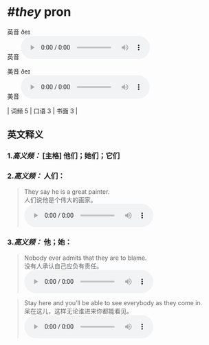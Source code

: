 # ***\#they*** pron
英音 ðeɪ  
英音
<audio src="./media/they-B.aac" controls="controls"></audio>

美音 ðeɪ  
美音
<audio src="./media/they.aac" controls="controls"></audio>



| 词频 5 | 口语 3 | 书面 3 |  

英文释义
---
### 1.*高义频：* **[主格] 他们；她们；它们**  

### 2.*高义频：* **人们：**  

 > They say he is a great painter.  
 > 人们说他是个伟大的画家。    
<audio src="./media/they-1.aac" controls="controls"></audio>

### 3.*高义频：* **他；她：**  

 > Nobody ever admits that they are to blame.  
 > 没有人承认自己应负有责任。    
<audio src="./media/they-2.aac" controls="controls"></audio>

 > Stay here and you’ll be able to see everybody as they come in.  
 > 呆在这儿，这样无论谁进来你都能看见。    
<audio src="./media/they-3.aac" controls="controls"></audio>


